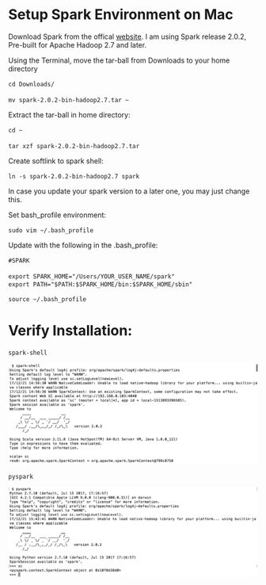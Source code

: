 # Setup Spark Environment on Mac

Download Spark from the offical [website](https://spark.apache.org/downloads.html). I am using Spark release 2.0.2, Pre-built for Apache Hadoop 2.7 and later.

Using the Terminal, move the tar-ball from Downloads to your home directory

```
cd Downloads/

mv spark-2.0.2-bin-hadoop2.7.tar ~

```

Extract the tar-ball in home directory:
```
cd ~

tar xzf spark-2.0.2-bin-hadoop2.7.tar
```
Create softlink to spark shell:
```
ln -s spark-2.0.2-bin-hadoop2.7 spark
```
In case you update your spark version to a later one, you may just change this.

Set bash_profile environment:

```
sudo vim ~/.bash_profile
```

Update with the following in the .bash_profile:

```
#SPARK

export SPARK_HOME="/Users/YOUR_USER_NAME/spark"
export PATH="$PATH:$SPARK_HOME/bin:$SPARK_HOME/sbin"
```

```
source ~/.bash_profile
```

# Verify Installation:

```
spark-shell
```
<kbd>
  <img src="/spark_shell_verify.png">
</kbd>

```
pyspark
```
<kbd>
  <img src="/pyspark_verify.png">
</kbd>
